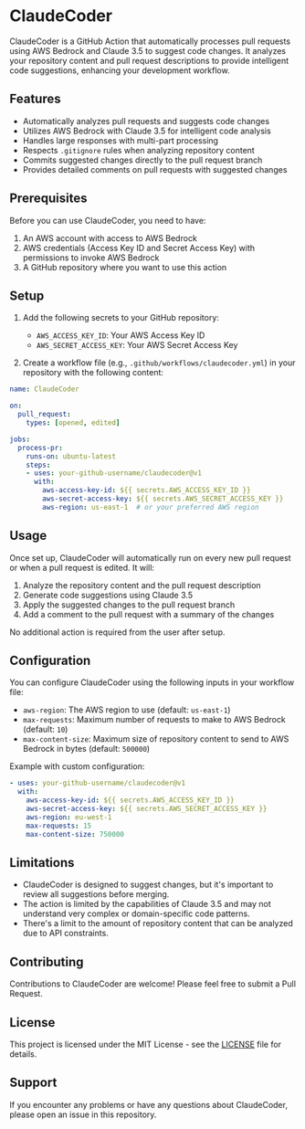 # ClaudeCoder

ClaudeCoder is a GitHub Action that automatically processes pull requests using AWS Bedrock and Claude 3.5 to suggest code changes. It analyzes your repository content and pull request descriptions to provide intelligent code suggestions, enhancing your development workflow.

## Features

- Automatically analyzes pull requests and suggests code changes
- Utilizes AWS Bedrock with Claude 3.5 for intelligent code analysis
- Handles large responses with multi-part processing
- Respects `.gitignore` rules when analyzing repository content
- Commits suggested changes directly to the pull request branch
- Provides detailed comments on pull requests with suggested changes

## Prerequisites

Before you can use ClaudeCoder, you need to have:

1. An AWS account with access to AWS Bedrock
2. AWS credentials (Access Key ID and Secret Access Key) with permissions to invoke AWS Bedrock
3. A GitHub repository where you want to use this action

## Setup

1. Add the following secrets to your GitHub repository:
   - `AWS_ACCESS_KEY_ID`: Your AWS Access Key ID
   - `AWS_SECRET_ACCESS_KEY`: Your AWS Secret Access Key

2. Create a workflow file (e.g., `.github/workflows/claudecoder.yml`) in your repository with the following content:

```yaml
name: ClaudeCoder

on:
  pull_request:
    types: [opened, edited]

jobs:
  process-pr:
    runs-on: ubuntu-latest
    steps:
    - uses: your-github-username/claudecoder@v1
      with:
        aws-access-key-id: ${{ secrets.AWS_ACCESS_KEY_ID }}
        aws-secret-access-key: ${{ secrets.AWS_SECRET_ACCESS_KEY }}
        aws-region: us-east-1  # or your preferred AWS region
```

## Usage

Once set up, ClaudeCoder will automatically run on every new pull request or when a pull request is edited. It will:

1. Analyze the repository content and the pull request description
2. Generate code suggestions using Claude 3.5
3. Apply the suggested changes to the pull request branch
4. Add a comment to the pull request with a summary of the changes

No additional action is required from the user after setup.

## Configuration

You can configure ClaudeCoder using the following inputs in your workflow file:

- `aws-region`: The AWS region to use (default: `us-east-1`)
- `max-requests`: Maximum number of requests to make to AWS Bedrock (default: `10`)
- `max-content-size`: Maximum size of repository content to send to AWS Bedrock in bytes (default: `500000`)

Example with custom configuration:

```yaml
- uses: your-github-username/claudecoder@v1
  with:
    aws-access-key-id: ${{ secrets.AWS_ACCESS_KEY_ID }}
    aws-secret-access-key: ${{ secrets.AWS_SECRET_ACCESS_KEY }}
    aws-region: eu-west-1
    max-requests: 15
    max-content-size: 750000
```

## Limitations

- ClaudeCoder is designed to suggest changes, but it's important to review all suggestions before merging.
- The action is limited by the capabilities of Claude 3.5 and may not understand very complex or domain-specific code patterns.
- There's a limit to the amount of repository content that can be analyzed due to API constraints.

## Contributing

Contributions to ClaudeCoder are welcome! Please feel free to submit a Pull Request.

## License

This project is licensed under the MIT License - see the [LICENSE](LICENSE) file for details.

## Support

If you encounter any problems or have any questions about ClaudeCoder, please open an issue in this repository.

